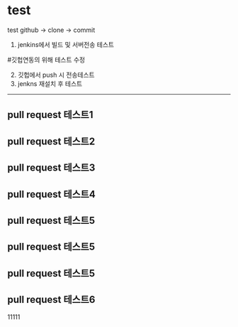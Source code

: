 # test
test
github -> clone -> commit

1. jenkins에서 빌드 및 서버전송 테스트

#깃헙연동의 위해 테스트 수정

2. 깃헙에서 push 시 전송테스트
3. jenkns 재설치 후 테스트



------------------
pull request 테스트1
------------------
pull request 테스트2
------------------
pull request 테스트3
------------------
pull request 테스트4
------------------
pull request 테스트5
------------------
pull request 테스트5
------------------------------------
pull request 테스트5
------------------
pull request 테스트6
------------------
11111

